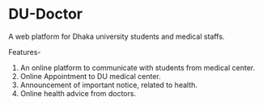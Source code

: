 # DU-Doctor
A web platform for Dhaka university students and medical staffs.

Features-
1. An online platform to communicate with students from medical center.
2. Online Appointment to DU medical center.
3. Announcement of important notice, related to health.
4. Online health advice from doctors.
